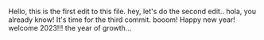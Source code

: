 Hello, this is the first edit to this file.
hey, let's do the second edit..
hola, you already know! It's time for the third commit. booom!
Happy new year! welcome 2023!!! the year of growth...

